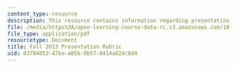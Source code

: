 ```yaml
---
content_type: resource
description: This resource contains information regarding presentation rubric.
file: /media/https%3A/open-learning-course-data-rc.s3.amazonaws.com/18-821-project-laboratory-in-mathematics-spring-2013/0378405347bea05b8b570414ab24c0d4_MIT18_821S13_pres_rubric.pdf
file_type: application/pdf
resourcetype: Document
title: Fall 2013 Presentation Rubric
uid: 03784053-47be-a05b-8b57-0414ab24c0d4
---
```

